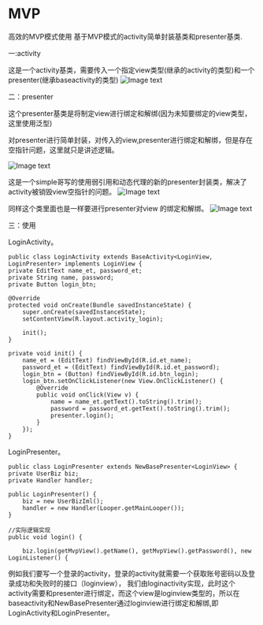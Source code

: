 # MVP
高效的MVP模式使用
基于MVP模式的activity简单封装基类和presenter基类.


一:activity

这是一个activity基类，需要传入一个指定view类型(继承的activity的类型)和一个presenter(继承baseactivity的类型)
![Image text](https://github.com/factorlinebarrel/MVP/blob/master/screenshot/1.jpg)


二：presenter

这个presenter基类是将制定view进行绑定和解绑(因为未知要绑定的view类型，这里使用泛型)

对presenter进行简单封装，对传入的view,presenter进行绑定和解绑，但是存在空指针问题，这里就只是讲述逻辑。


![Image text](https://github.com/factorlinebarrel/MVP/blob/master/screenshot/2.jpg)

这是一个simple哥写的使用弱引用和动态代理的新的presenter封装类，解决了activity被销毁view空指针的问题。
![Image text](https://github.com/factorlinebarrel/MVP/blob/master/screenshot/3.jpg)

同样这个类里面也是一样要进行presenter对view 的绑定和解绑。
![Image text](https://github.com/factorlinebarrel/MVP/blob/master/screenshot/4.jpg)

三：使用

LoginActivity。
 
    public class LoginActivity extends BaseActivity<LoginView, LoginPresenter> implements LoginView {
    private EditText name_et, password_et;
    private String name, password;
    private Button login_btn;

    @Override
    protected void onCreate(Bundle savedInstanceState) {
        super.onCreate(savedInstanceState);
        setContentView(R.layout.activity_login);

        init();
    }

    private void init() {
        name_et = (EditText) findViewById(R.id.et_name);
        password_et = (EditText) findViewById(R.id.et_password);
        login_btn = (Button) findViewById(R.id.btn_login);
        login_btn.setOnClickListener(new View.OnClickListener() {
            @Override
            public void onClick(View v) {
                name = name_et.getText().toString().trim();
                password = password_et.getText().toString().trim();
                presenter.login();
            }
        });
    }
    
LoginPresenter。
    
    public class LoginPresenter extends NewBasePresenter<LoginView> {
    private UserBiz biz;
    private Handler handler;

    public LoginPresenter() {
        biz = new UserBizIml();
        handler = new Handler(Looper.getMainLooper());
    }

    //实际逻辑实现
    public void login() {

        biz.login(getMvpView().getName(), getMvpView().getPassword(), new LoginListener() {
    

例如我们要写一个登录的activity，登录的activity就需要一个获取账号密码以及登录成功和失败时的接口（loginview），
我们由loginactivity实现，此时这个activity需要和presenter进行绑定，而这个view是loginview类型的，所以在baseactivity和NewBasePresenter通过loginview进行绑定和解绑,即LoginActivity和LoginPresenter。
